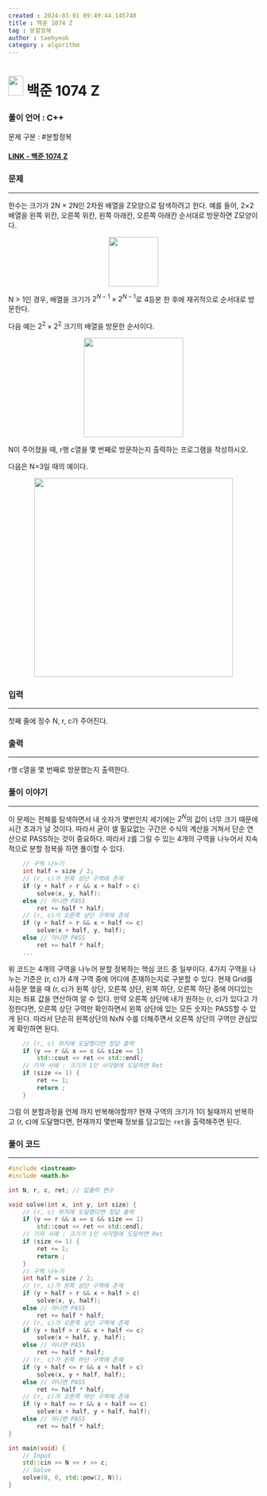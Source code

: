 ```yaml
---
created : 2024-03-01 09:49:44.145740
title : 백준 1074 Z
tag : 분할정복
author : taehyeok
category : algorithm
---
```

# <img src="https://d2gd6pc034wcta.cloudfront.net/tier/10.svg" width="30" height="40"> 백준 1074 Z


### 풀이 언어 : C++

문제 구분 : #분할정복
#### [LINK - 백준 1074 Z](https://www.acmicpc.net/problem/1074)

### 문제

<hr>


한수는 크기가 2N × 2N인 2차원 배열을 Z모양으로 탐색하려고 한다. 예를 들어, 2×2배열을 왼쪽 위칸, 오른쪽 위칸, 왼쪽 아래칸, 오른쪽 아래칸 순서대로 방문하면 Z모양이다.


<center> <img src="https://u.acmicpc.net/21c73b56-5a91-43aa-b71f-9b74925c0adc/Screen%20Shot%202020-12-02%20at%208.09.46%20AM.png" width="100"> </center>

N > 1인 경우, 배열을 크기가 $2^{N-1} × 2^{N-1}$로 4등분 한 후에 재귀적으로 순서대로 방문한다.

다음 예는 $2^2 × 2^2$ 크기의 배열을 방문한 순서이다.

<center> <img src="https://u.acmicpc.net/adc7cfae-e84d-4d5c-af8e-ee011f8fff8f/Screen%20Shot%202020-12-02%20at%208.11.17%20AM.png" width="200"> </center>

N이 주어졌을 때, r행 c열을 몇 번째로 방문하는지 출력하는 프로그램을 작성하시오.

다음은 N=3일 때의 예이다.

<center> <img src="https://u.acmicpc.net/d3e84bb7-9424-4764-ad3a-811e7fcbd53f/Screen%20Shot%202020-12-30%20at%2010.50.47%20PM.png" width="400"> </center>

### 입력

<hr>


첫째 줄에 정수 N, r, c가 주어진다.
### 출력

<hr>


r행 c열을 몇 번째로 방문했는지 출력한다.
### 풀이 이야기

<hr>


이 문제는 전체를 탐색하면서 내 숫자가 몇번인지 세기에는 $2^N$의 값이 너무 크기 때문에 시간 초과가 날 것이다. 따라서 굳이 셀 필요없는 구간은 수식의 계산을 거쳐서 단순 연산으로 PASS하는 것이 중요하다. 따라서 `Z`를 그릴 수 있는 4개의 구역을 나누어서 지속적으로 분할 정복을 하면 풀이할 수 있다.

```c++
    // 구역 나누기
    int half = size / 2;
    // (r, c)가 왼쪽 상단 구역에 존재
    if (y + half > r && x + half > c)
        solve(x, y, half);
    else // 아니면 PASS
        ret += half * half;
    // (r, c)가 오른쪽 상단 구역에 존재
    if (y + half > r && x + half <= c)
        solve(x + half, y, half);
    else // 아니면 PASS
        ret += half * half;
    ...
```
위 코드는 4개의 구역을 나누어 분할 정복하는 핵심 코드 중 일부이다. 4가지 구역을 나누는 기준은 (r, c)가 4개 구역 중에 어디에 존재하는지로 구분할 수 있다. 현재 Grid를 사등분 했을 때 (r, c)가 왼쪽 상단, 오른쪽 상단, 왼쪽 하단, 오른쪽 하단 중에 어디있는지는 좌표 값을 연산하여 알 수 있다. 만약 오른쪽 상단에 내가 원하는 (r, c)가 있다고 가정한다면, 오른쪽 상단 구역만 확인하면서 왼쪽 상단에 있는 모든 숫자는 PASS할 수 있게 된다. 따라서 단순히 왼쪽상단의 NxN 수를 더해주면서 오른쪽 상단의 구역만 관심있게 확인하면 된다.

```c++
    // (r, c) 위치에 도달했다면 정답 출력
    if (y == r && x == c && size == 1)
        std::cout << ret << std::endl;
    // 기저 사례 : 크기가 1인 사각형에 도달하면 Ret
    if (size <= 1) {
        ret += 1;
        return ;
    }
```
그럼 이 분할과정을 언제 까지 반복해야할까? 현재 구역의 크기가 1이 될때까지 반복하고 (r, c)에 도달했다면, 현재까지 몇번째 정보를 담고있는 `ret`을 출력해주면 된다.

### 풀이 코드

<hr>


``` c++
#include <iostream>
#include <math.h>

int N, r, c, ret; // 입출력 변수

void solve(int x, int y, int size) {
    // (r, c) 위치에 도달했다면 정답 출력
    if (y == r && x == c && size == 1)
        std::cout << ret << std::endl;
    // 기저 사례 : 크기가 1인 사각형에 도달하면 Ret
    if (size <= 1) {
        ret += 1;
        return ;
    }
    // 구역 나누기
    int half = size / 2;
    // (r, c)가 왼쪽 상단 구역에 존재
    if (y + half > r && x + half > c)
        solve(x, y, half);
    else // 아니면 PASS
        ret += half * half;
    // (r, c)가 오른쪽 상단 구역에 존재
    if (y + half > r && x + half <= c)
        solve(x + half, y, half);
    else // 아니면 PASS
        ret += half * half;
    // (r, c)가 왼쪽 하단 구역에 존재
    if (y + half <= r && x + half > c)
        solve(x, y + half, half);
    else // 아니면 PASS
        ret += half * half;
    // (r, c)가 오른쪽 하단 구역에 존재
    if (y + half <= r && x + half <= c)
        solve(x + half, y + half, half);
    else // 아니면 PASS
        ret += half * half;
}

int main(void) {
    // Input
    std::cin >> N >> r >> c;
    // Solve
    solve(0, 0, std::pow(2, N));
}
```
